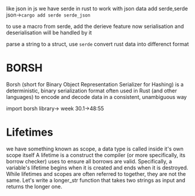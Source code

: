 like json in js we have serde in rust to work with json data
add serde,serde json->`cargo add serde serde_json`

to use a macro from serde, add the derieve feature
now serialisation and deserialisation will be handled by it

parse a string to a struct, use `serde`
convert rust data into differenct format


# BORSH
Borsh (short for Binary Object Representation Serializer for Hashing) is a deterministic, binary serialization format often used in Rust (and other languages) to encode and decode data in a consistent, unambiguous way

import borsh library->
week 30.1->48:55

# Lifetimes
we have something known as scope,
a data type is called inside it's own scope itself
A lifetime is a construct the compiler (or more specifically, its borrow checker) uses to ensure all borrows are valid. Specifically, a variable's lifetime begins when it is created and ends when it is destroyed. While lifetimes and scopes are often referred to together, they are not the same.
Let's write a longer_str function that takes two strings as input and returns the longer one.

